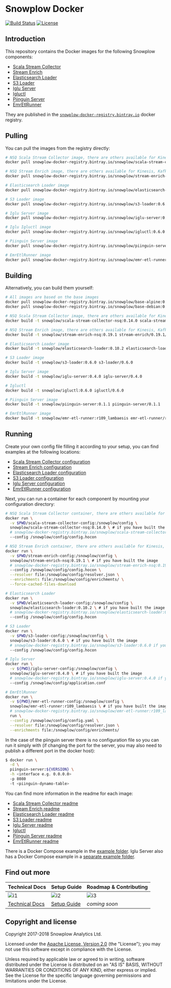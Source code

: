 # Snowplow Docker

[![Build Status][travis-image]][travis]
[![License][license-image]][license]

## Introduction

This repository contains the Docker images for the following Snowplow components:

- [Scala Stream Collector][ssc]
- [Stream Enrich][se]
- [Elasticsearch Loader][es]
- [S3 Loader][s3]
- [Iglu Server][iglu-server]
- [Igluctl][igluctl]
- [Piinguin Server][piinguin-server]
- [EmrEtlRunner][emr-etl-runner]

They are published in the [`snowplow-docker-registry.bintray.io`][registry] docker registry.

## Pulling

You can pull the images from the registry directly:

```bash
# NSQ Scala Stream Collector image, there are others available for Kinesis, Kafka and Google PubSub
docker pull snowplow-docker-registry.bintray.io/snowplow/scala-stream-collector-nsq:0.14.0

# NSQ Stream Enrich image, there are others available for Kinesis, Kafka and Google PubSub
docker pull snowplow-docker-registry.bintray.io/snowplow/stream-enrich-nsq:0.19.1

# Elasticsearch Loader image
docker pull snowplow-docker-registry.bintray.io/snowplow/elasticsearch-loader:0.10.2

# S3 Loader image
docker pull snowplow-docker-registry.bintray.io/snowplow/s3-loader:0.6.0

# Iglu Server image
docker pull snowplow-docker-registry.bintray.io/snowplow/iglu-server:0.4.0

# Iglu Igluctl image
docker pull snowplow-docker-registry.bintray.io/snowplow/igluctl:0.6.0

# Piinguin Server image
docker pull snowplow-docker-registry.bintray.io/snowplow/piinguin-server:0.1.1

# EmrEtlRunner image
docker pull snowplow-docker-registry.bintray.io/snowplow/emr-etl-runner:r109_lambaesis
```

## Building

Alternatively, you can build them yourself:

```bash
# All images are based on the base images
docker pull snowplow-docker-registry.bintray.io/snowplow/base-alpine:0.2.0
docker pull snowplow-docker-registry.bintray.io/snowplow/base-debian:0.1.0

# NSQ Scala Stream Collector image, there are others available for Kinesis, Kafka and Google PubSub
docker build -t snowplow/scala-stream-collector-nsq:0.14.0 scala-stream-collector/0.14.0/nsq

# NSQ Stream Enrich image, there are others available for Kinesis, Kafka and Google PubSub
docker build -t snowplow/stream-enrich-nsq:0.19.1 stream-enrich/0.19.1/nsq

# Elasticsearch Loader image
docker build -t snowplow/elasticsearch-loader:0.10.2 elasticsearch-loader/0.10.2

# S3 Loader image
docker build -t snowplow/s3-loader:0.6.0 s3-loader/0.6.0

# Iglu Server image
docker build -t snowplow/iglu-server:0.4.0 iglu-server/0.4.0

# Igluctl
docker build -t snowplow/igluctl:0.6.0 igluctl/0.6.0

# Piinguin Server image
docker build -t snowplow/piinguin-server:0.1.1 piinguin-server/0.1.1

# EmrEtlRunner image
docker build -t snowplow/emr-etl-runner:r109_lambaesis emr-etl-runner/r109_lambaesis
```

## Running

Create your own config file filling it according to your setup, you can find examples at the
following locations:

- [Scala Stream Collector configuration][ssc-config]
- [Stream Enrich configuration][se-config]
- [Elasticsearch Loader configuration][es-config]
- [S3 Loader configuration][s3-config]
- [Iglu Server configuration][iglu-server-config]
- [EmrEtlRunner configuration][emr-etl-runner-config]

Next, you can run a container for each component by mounting your configuration directory:

```bash
# NSQ Scala Stream Collector container, there are others available for Kinesis, Kafka and Google PubSub
docker run \
  -v $PWD/scala-stream-collector-config:/snowplow/config \
  snowplow/scala-stream-collector-nsq:0.14.0 \ # if you have built the image
  # snowplow-docker-registry.bintray.io/snowplow/scala-stream-collector-nsq:0.14.0 if you have pulled the image
  --config /snowplow/config/config.hocon

# NSQ Stream Enrich container, there are others available for Kinesis, Kafka and Google PubSub
docker run \
  -v $PWD/stream-enrich-config:/snowplow/config \
  snowplow/stream-enrich-nsq:0.19.1 \ # if you have built the image
  # snowplow-docker-registry.bintray.io/snowplow/stream-enrich-nsq:0.19.1 if you have pulled the image
  --config /snowplow/config/config.hocon \
  --resolver file:/snowplow/config/resolver.json \
  --enrichments file:/snowplow/config/enrichments/ \
  --force-cached-files-download

# Elasticsearch Loader
docker run \
  -v $PWD/elasticsearch-loader-config:/snowplow/config \
  snowplow/elasticsearch-loader:0.10.2 \ # if you have built the image
  # snowplow-docker-registry.bintray.io/snowplow/elasticsearch-loader:0.10.2 if you have pulled the image
  --config /snowplow/config/config.hocon

# S3 Loader
docker run \
  -v $PWD/s3-loader-config:/snowplow/config \
  snowplow/s3-loader:0.6.0 \ # if you have built the image
  # snowplow-docker-registry.bintray.io/snowplow/s3-loader:0.6.0 if you have pulled the image
  --config /snowplow/config/config.hocon

# Iglu Server
docker run \
  -v ${PWD}/iglu-server-config:/snowplow/config \
  snowplow/iglu-server:0.4.0 \ # if you have built the image
  # snowplow-docker-registry.bintray.io/snowplow/iglu-server:0.4.0 if you have pulled the image
  --config /snowplow/config/application.conf

# EmrEtlRunner
docker run \
  -v ${PWD}/emr-etl-runner-config:/snowplow/config \
  snowplow/emr-etl-runner:r109_lambaesis \ # if you have built the image
  # snowplow-docker-registry.bintray.io/snowplow/emr-etl-runner:r109_lambaesis if you have pulled the image
  run \
  --config /snowplow/config/config.yaml \
  --resolver file:/snowplow/config/resolver.json \
  --enrichments file:/snowplow/config/enrichments/
```

In the case of the piinguin server there is no configuration file so you can run it simply with (if changing the port for the server, you may also need to publish a different port in the docker host):

```bash
$ docker run \
  -d \
  piinguin-server:${VERSION} \
  -h <interface e.g. 0.0.0.0>
  -p 8080
  -t <piinguin-dynamo-table>
```

You can find more information in the readme for each image:

- [Scala Stream Collector readme][ssc-readme]
- [Stream Enrich readme][se-readme]
- [Elasticsearch Loader readme][es-readme]
- [S3 Loader readme][s3-readme]
- [Iglu Server readme][iglu-server-readme]
- [Igluctl][igluctl-readme]
- [Piinguin Server readme][piinguin-server-readme]
- [EmrEtlRunner readme][emr-etl-runner-readme]

There is a Docker Compose example in the [example folder][example]. Iglu Server also
has a Docker Compose example in a [separate example folder][iglu-example].

## Find out more

| Technical Docs             | Setup Guide          | Roadmap & Contributing |
|----------------------------|----------------------|------------------------|
| ![i1][techdocs-image]      | ![i2][setup-image]   | ![i3][roadmap-image]   |
| [Technical Docs][techdocs] | [Setup Guide][setup] | _coming soon_          |

## Copyright and license

Copyright 2017-2018 Snowplow Analytics Ltd.

Licensed under the [Apache License, Version 2.0][license] (the "License");
you may not use this software except in compliance with the License.

Unless required by applicable law or agreed to in writing, software
distributed under the License is distributed on an "AS IS" BASIS,
WITHOUT WARRANTIES OR CONDITIONS OF ANY KIND, either express or implied.
See the License for the specific language governing permissions and
limitations under the License.

[ssc]: https://github.com/snowplow/snowplow/tree/master/2-collectors/scala-stream-collector
[se]: https://github.com/snowplow/snowplow/tree/master/3-enrich/stream-enrich
[es]: https://github.com/snowplow/snowplow-elasticsearch-loader/
[s3]: https://github.com/snowplow/snowplow-s3-loader/
[iglu-server]: https://github.com/snowplow/iglu/tree/master/2-repositories/iglu-server
[igluctl]: https://github.com/snowplow/iglu/tree/master/0-common/igluctl
[piinguin-server]: https://github.com/snowplow-incubator/piinguin
[emr-etl-runner]: https://github.com/snowplow/snowplow/tree/master/3-enrich/emr-etl-runner

[ssc-config]: https://github.com/snowplow/snowplow/blob/master/2-collectors/scala-stream-collector/examples/config.hocon.sample
[se-config]: https://github.com/snowplow/snowplow/blob/master/3-enrich/stream-enrich/examples/config.hocon.sample
[es-config]: https://github.com/snowplow/snowplow-elasticsearch-loader/blob/master/examples/config.hocon.sample
[s3-config]: https://github.com/snowplow/snowplow-s3-loader/blob/master/examples/config.hocon.sample
[iglu-server-config]: https://github.com/snowplow/snowplow-docker/blob/master/iglu-server/example/config/application.conf
[emr-etl-runner-config]: https://github.com/snowplow/snowplow/blob/master/3-enrich/emr-etl-runner/config/config.yml.sample

[ssc-readme]: https://github.com/snowplow/snowplow-docker/tree/master/scala-stream-collector
[se-readme]: https://github.com/snowplow/snowplow-docker/tree/master/stream-enrich
[es-readme]: https://github.com/snowplow/snowplow-docker/tree/master/elasticsearch-loader
[s3-readme]: https://github.com/snowplow/snowplow-docker/tree/master/s3-loader
[iglu-server-readme]: https://github.com/snowplow/snowplow-docker/tree/master/iglu-server
[igluctl-readme]: https://github.com/snowplow/snowplow-docker/tree/master/igluctl
[piinguin-server-readme]: https://github.com/snowplow-incubator/piinguin
[emr-etl-runner-readme]: https://github.com/snowplow/snowplow-docker/tree/master/emr-etl-runner

[example]: https://github.com/snowplow/snowplow-docker/tree/master/example
[iglu-example]: https://github.com/snowplow/snowplow-docker/tree/master/iglu-server/example

[registry]: https://bintray.com/snowplow/registry

[setup]: https://github.com/snowplow/snowplow/wiki/snowplow-docker-setup
[techdocs]: https://github.com/snowplow/snowplow/wiki/snowplow-docker

[techdocs-image]: https://d3i6fms1cm1j0i.cloudfront.net/github/images/techdocs.png
[setup-image]: https://d3i6fms1cm1j0i.cloudfront.net/github/images/setup.png
[roadmap-image]: https://d3i6fms1cm1j0i.cloudfront.net/github/images/roadmap.png

[travis-image]: https://travis-ci.org/snowplow/snowplow-docker.png?branch=master
[travis]: http://travis-ci.org/snowplow/snowplow-docker

[license-image]: http://img.shields.io/badge/license-Apache--2-blue.svg?style=flat
[license]: http://www.apache.org/licenses/LICENSE-2.0
